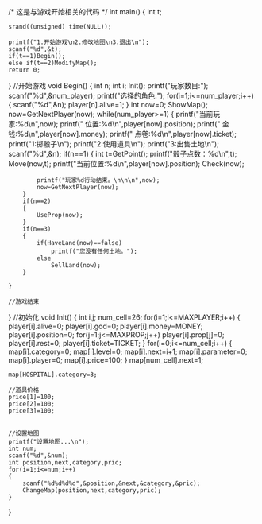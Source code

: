 /*
这是与游戏开始相关的代码
*/
int main()
{
	int t;

	srand((unsigned) time(NULL)); 

	printf("1.开始游戏\n2.修改地图\n3.退出\n");
	scanf("%d",&t);
	if(t==1)Begin();
	else if(t==2)ModifyMap();
	return 0;
}
//开始游戏
void Begin()
{
	int n;
	int i;
	Init();
	printf("玩家数目:");
	scanf("%d",&num_player);
	printf("选择的角色:");
	for(i=1;i<=num_player;i++)
	{
		scanf("%d",&n);
		player[n].alive=1;
	}
	int now=0;
	ShowMap();
	now=GetNextPlayer(now);
	while(num_player>=1)
	{
		printf("当前玩家:%d\n",now);
		printf("    位置:%d\n",player[now].position);
		printf("    金钱:%d\n",player[now].money);
		printf("    点卷:%d\n",player[now].ticket);
		printf("1:掷骰子\n");
		printf("2:使用道具\n");
		printf("3:出售土地\n");
		scanf("%d",&n);
		if(n==1)
		{
			int t=GetPoint();
			printf("骰子点数：%d\n",t);
			Move(now,t);
			printf("当前位置:%d\n",player[now].position);
			Check(now);

			printf("玩家%d行动结束。\n\n\n",now);
			now=GetNextPlayer(now);
		}
		if(n==2)
		{
			UseProp(now);
		}
		if(n==3)
		{
			if(HaveLand(now)==false)
				printf("您没有任何土地。");
			else
				SellLand(now);
		}

	}

	//游戏结束
}
//初始化
void Init()
{
	int i,j;
	num_cell=26;
	for(i=1;i<=MAXPLAYER;i++)
	{
		player[i].alive=0;
		player[i].god=0;
		player[i].money=MONEY;
		player[i].position=0;
		for(j=1;j<=MAXPROP;j++)
			player[i].prop[j]=0;
		player[i].rest=0;
		player[i].ticket=TICKET;
	}
	for(i=0;i<=num_cell;i++)
	{
		map[i].category=0;
		map[i].level=0;
		map[i].next=i+1;
		map[i].parameter=0;
		map[i].player=0;
		map[i].price=100;
	}
	map[num_cell].next=1;

	map[HOSPITAL].category=3;

	//道具价格
	price[1]=100;
	price[2]=100;
	price[3]=100;


	//设置地图
	printf("设置地图...\n");
	int num;
	scanf("%d",&num);
	int position,next,category,pric;
	for(i=1;i<=num;i++)
	{
		scanf("%d%d%d%d",&position,&next,&category,&pric);
		ChangeMap(position,next,category,pric);
	}




}
